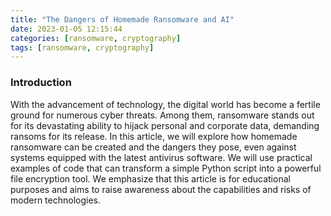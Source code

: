 ```yaml
---
title: "The Dangers of Homemade Ransomware and AI"
date: 2023-01-05 12:15:44
categories: [ransomware, cryptography]
tags: [ransomware, cryptography]
---
```


### Introduction 

With the advancement of technology, the digital world has become a fertile ground for numerous cyber threats. Among them, ransomware stands out for its devastating ability to hijack personal and corporate data, demanding ransoms for its release. In this article, we will explore how homemade ransomware can be created and the dangers they pose, even against systems equipped with the latest antivirus software. We will use practical examples of code that can transform a simple Python script into a powerful file encryption tool. We emphasize that this article is for educational purposes and aims to raise awareness about the capabilities and risks of modern technologies.
